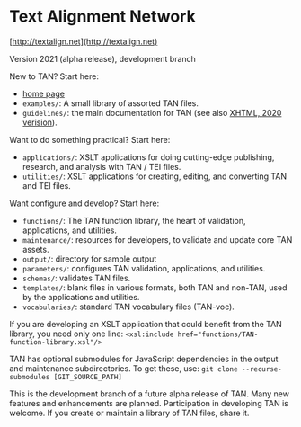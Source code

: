 # Text Alignment Network 

[http://textalign.net](http://textalign.net)

Version 2021 (alpha release), development branch

New to TAN? Start here:

* [home page](http://textalign.net)
* `examples/`: A small library of assorted TAN files.
* `guidelines/`: the main documentation for TAN (see also [XHTML, 2020 verision](http://textalign.net/release/TAN-2020/guidelines/xhtml/index.xhtml)).

Want to do something practical? Start here:

* `applications/`: XSLT applications for doing cutting-edge publishing, research, and analysis with TAN / TEI files.
* `utilities/`: XSLT applications for creating, editing, and converting TAN and TEI files.

Want configure and develop? Start here:

* `functions/`: The TAN function library, the heart of validation, applications, and utilities.
* `maintenance/`: resources for developers, to validate and update core TAN assets.
* `output/`: directory for sample output
* `parameters/`: configures TAN validation, applications, and utilities.
* `schemas/`: validates TAN files.
* `templates/`: blank files in various formats, both TAN and non-TAN, used by the applications and utilities.
* `vocabularies/`: standard TAN vocabulary files (TAN-voc).

If you are developing an XSLT application that could benefit from the TAN library, you need only one line: `<xsl:include href="functions/TAN-function-library.xsl"/>` 

TAN has optional submodules for JavaScript dependencies in the output and maintenance subdirectories. To get these, use:
`git clone --recurse-submodules [GIT_SOURCE_PATH]`

This is the development branch of a future alpha release of TAN. Many new features and enhancements are planned. Participation in developing TAN is welcome. If you create or maintain a library of TAN files, share it.